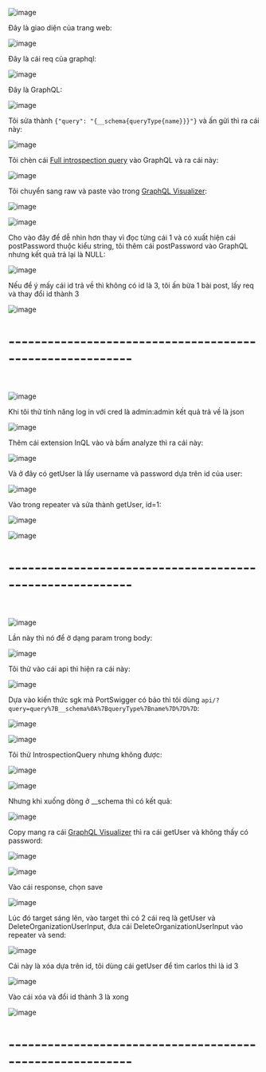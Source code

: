 ![image](https://github.com/user-attachments/assets/61a44a82-60f8-4d7d-bc4d-919e7c05a8d2)

Đây là giao diện của trang web:

![image](https://github.com/user-attachments/assets/f3e9f9a8-8106-4623-b070-923ec5b090d3)

Đây là cái req của graphql:

![image](https://github.com/user-attachments/assets/e2c19e35-dca3-4ad0-9772-ea48faa0aa71)

Đây là GraphQL:

![image](https://github.com/user-attachments/assets/b4ae0033-94e7-44f5-830e-b33ae11fa4a8)

Tôi sửa thành `{"query": "{__schema{queryType{name}}}"}` và ấn gửi thì ra cái này:

![image](https://github.com/user-attachments/assets/00f77dcc-5e33-4b71-8fb9-507526b353fa)

Tôi chèn cái [Full introspection query](https://gist.github.com/franzejr/d0a178286d0e23d3ed50999288806068) vào GraphQL và ra cái này:

![image](https://github.com/user-attachments/assets/49859ddf-3ef0-425a-b4e4-67498b2a9fbb)

Tôi chuyển sang raw và paste vào trong [GraphQL Visualizer](https://nathanrandal.com/graphql-visualizer/):

![image](https://github.com/user-attachments/assets/53c0b49d-0a75-4bf3-8da0-eb7bf27c64f2)

![image](https://github.com/user-attachments/assets/11f1ab63-0d5e-4644-b583-0d1f0d953a36)

Cho vào đây để dễ nhìn hơn thay vì đọc từng cái 1 và có xuất hiện cái postPassword thuộc kiểu string, tôi thêm cái postPassword vào GraphQL nhưng kết quả trả lại là NULL:

![image](https://github.com/user-attachments/assets/0511d91b-aaf8-45ad-acb3-069b17c9e31c)

Nếu để ý mấy cái id trả về thì không có id là 3, tôi ấn bừa 1 bài post, lấy req và thay đổi id thành 3

![image](https://github.com/user-attachments/assets/d1caf60e-43f4-450e-9c32-e69db05e772f)

<h1>---------------------------------------------------------</h1>
<br>

![image](https://github.com/user-attachments/assets/9bc7ae96-ee63-40d1-ac4e-40c3b4f803a5)

Khi tôi thử tính năng log in với cred là admin:admin kết quả trả về là json

![image](https://github.com/user-attachments/assets/e765cd4c-c419-487d-aabe-2c766a6c5089)

Thêm cái extension InQL vào và bấm analyze thì ra cái này:

![image](https://github.com/user-attachments/assets/002634d2-025d-4f94-acd9-e58437d2307a)

Và ở đây có getUser là lấy username và password dựa trên id của user:

![image](https://github.com/user-attachments/assets/cd9349b2-ba7a-4a78-a5f2-3a25e10519e9)

Vào trong repeater và sửa thành getUser, id=1:

![image](https://github.com/user-attachments/assets/2713b635-082c-4140-8db3-b4c08e2d9f99)

![image](https://github.com/user-attachments/assets/cd950ab2-85b0-4c91-8d91-fed4caeaafb1)

<h1>---------------------------------------------------------</h1>
<br>

![image](https://github.com/user-attachments/assets/def61e5d-89e4-4911-8a42-9d984297a9dc)

Lần này thì nó để ở dạng param trong body:

![image](https://github.com/user-attachments/assets/6c6d3edf-4bbe-4c1a-8f0a-17ad097d814c)

Tôi thử vào cái api thì hiện ra cái này:

![image](https://github.com/user-attachments/assets/f6a4607c-ea28-48eb-9f22-438ac7816e81)

Dựa vào kiến thức sgk mà PortSwigger có bảo thì tôi dùng `api/?query=query%7B__schema%0A%7BqueryType%7Bname%7D%7D%7D`:

![image](https://github.com/user-attachments/assets/e3ac6570-1a22-4f8d-b403-d466c7d8ae16)

![image](https://github.com/user-attachments/assets/84605c3b-7053-41da-a8be-f8b83775bd2b)

Tôi thử IntrospectionQuery nhưng không được:

![image](https://github.com/user-attachments/assets/d88f617b-d858-485f-a29c-fdaf000215d2)

![image](https://github.com/user-attachments/assets/296054bf-ca11-430c-9fc9-af8228a1e106)

Nhưng khi xuống dòng ở __schema thì có kết quả:

![image](https://github.com/user-attachments/assets/0774856f-7f0d-4337-82a9-bbf6eb309bf7)

Copy mang ra cái [GraphQL Visualizer](https://nathanrandal.com/graphql-visualizer/) thì ra cái getUser và không thấy có password:

![image](https://github.com/user-attachments/assets/86cd7b44-fb72-4ed0-8ccb-a3fd405144af)

![image](https://github.com/user-attachments/assets/5bd5e43c-a057-4483-aed9-87356fd5e17a)

Vào cái response, chọn save 

![image](https://github.com/user-attachments/assets/f9da32a2-06ae-440b-8685-2d3d5dac3018)

Lúc đó target sáng lên, vào target thì có 2 cái req là getUser và DeleteOrganizationUserInput, đưa cái DeleteOrganizationUserInput vào repeater và send:

![image](https://github.com/user-attachments/assets/46567170-6ef9-4137-b875-41b657fd3c2c)

Cái này là xóa dựa trên id, tôi dùng cái getUser để tìm carlos thì là id 3

![image](https://github.com/user-attachments/assets/f97af478-700a-451a-aa95-58525330c70e)

Vào cái xóa và đổi id thành 3 là xong

![image](https://github.com/user-attachments/assets/ce0f5fee-cc9e-4f26-a3f4-330c47f81a99)

<h1>---------------------------------------------------------</h1>
<br>







